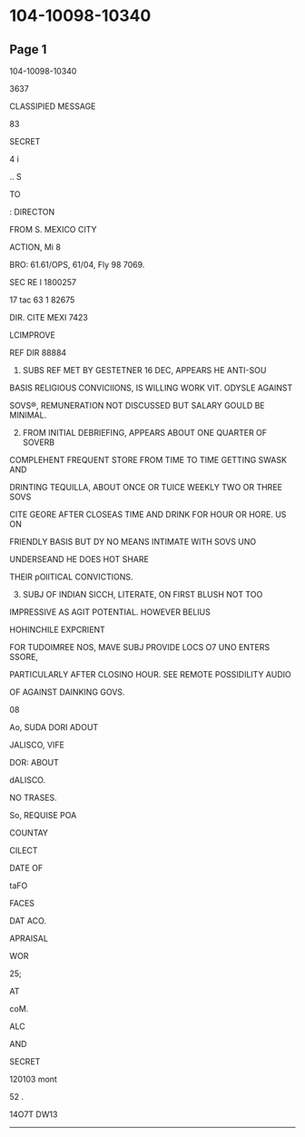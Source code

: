 # 104-10098-10340

## Page 1

104-10098-10340

3637

CLASSIPIED MESSAGE

83

SECRET

4 i

.. S

TO

: DIRECTON

FROM S. MEXICO CITY

ACTION, Mi 8

BRO: 61.61/OPS, 61/04, Fly 98 7069.

SEC RE I 1800257

17 tac 63 1 82675

DIR. CITE MEXI 7423

LCIMPROVE

REF DIR 88884

1. SUBS REF MET BY GESTETNER 16 DEC, APPEARS HE ANTI-SOU

BASIS RELIGIOUS CONVICIIONS, IS WILLING WORK VIT. ODYSLE AGAINST

SOVS®, REMUNERATION NOT DISCUSSED BUT SALARY GOULD BE MINIMAL.

2. FROM INITIAL DEBRIEFING, APPEARS ABOUT ONE QUARTER OF SOVERB

COMPLEHENT FREQUENT STORE FROM TIME TO TIME GETTING SWASK AND

DRINTING TEQUILLA, ABOUT ONCE OR TUICE WEEKLY TWO OR THREE SOVS

CITE GEORE AFTER CLOSEAS TIME AND DRINK FOR HOUR OR HORE. US ON

FRIENDLY BASIS BUT DY NO MEANS INTIMATE WITH SOVS UNO

UNDERSEAND HE DOES HOT SHARE

THEIR pOlITICAL CONVICTIONS.

3. SUBJ OF INDIAN SICCH, LITERATE, ON FIRST BLUSH NOT TOO

IMPRESSIVE AS AGIT POTENTIAL. HOWEVER BELIUS

HOHINCHILE EXPCRIENT

FOR TUDOIMREE NOS, MAVE SUBJ PROVIDE LOCS O7 UNO ENTERS SSORE,

PARTICULARLY AFTER CLOSINO HOUR. SEE REMOTE POSSIDILITY AUDIO

OF AGAINST DAINKING GOVS.

08

Ao, SUDA DORI ADOUT

JALISCO, VIFE

DOR: ABOUT

dALISCO.

NO TRASES.

So, REQUISE POA

COUNTAY

CILECT

DATE OF

taFO

FACES

DAT ACO.

APRAISAL

WOR

25;

AT

coM.

ALC

AND

SECRET

120103 mont

52 .

14O7T DW13

---

